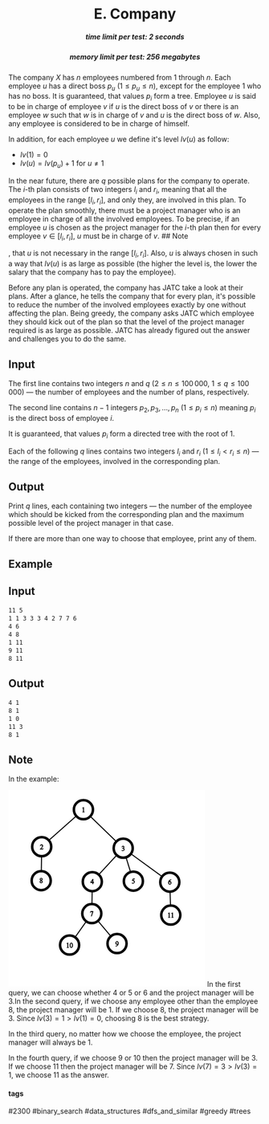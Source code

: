 <h1 style='text-align: center;'> E. Company</h1>

<h5 style='text-align: center;'>time limit per test: 2 seconds</h5>
<h5 style='text-align: center;'>memory limit per test: 256 megabytes</h5>

The company $X$ has $n$ employees numbered from $1$ through $n$. Each employee $u$ has a direct boss $p_u$ ($1 \le p_u \le n$), except for the employee $1$ who has no boss. It is guaranteed, that values $p_i$ form a tree. Employee $u$ is said to be in charge of employee $v$ if $u$ is the direct boss of $v$ or there is an employee $w$ such that $w$ is in charge of $v$ and $u$ is the direct boss of $w$. Also, any employee is considered to be in charge of himself.

In addition, for each employee $u$ we define it's level $lv(u)$ as follow: 

* $lv(1)=0$
* $lv(u)=lv(p_u)+1$ for $u \neq 1$

In the near future, there are $q$ possible plans for the company to operate. The $i$-th plan consists of two integers $l_i$ and $r_i$, meaning that all the employees in the range $[l_i, r_i]$, and only they, are involved in this plan. To operate the plan smoothly, there must be a project manager who is an employee in charge of all the involved employees. To be precise, if an employee $u$ is chosen as the project manager for the $i$-th plan then for every employee $v \in [l_i, r_i]$, $u$ must be in charge of $v$. ## Note

, that $u$ is not necessary in the range $[l_i, r_i]$. Also, $u$ is always chosen in such a way that $lv(u)$ is as large as possible (the higher the level is, the lower the salary that the company has to pay the employee).

Before any plan is operated, the company has JATC take a look at their plans. After a glance, he tells the company that for every plan, it's possible to reduce the number of the involved employees exactly by one without affecting the plan. Being greedy, the company asks JATC which employee they should kick out of the plan so that the level of the project manager required is as large as possible. JATC has already figured out the answer and challenges you to do the same.

## Input

The first line contains two integers $n$ and $q$ ($2 \le n \le 100\,000$, $1 \le q \le 100\,000$) — the number of employees and the number of plans, respectively.

The second line contains $n-1$ integers $p_2, p_3, \dots, p_n$ ($1 \le p_i \le n$) meaning $p_i$ is the direct boss of employee $i$.

It is guaranteed, that values $p_i$ form a directed tree with the root of $1$.

Each of the following $q$ lines contains two integers $l_i$ and $r_i$ ($1 \le l_i<r_i \le n$) — the range of the employees, involved in the corresponding plan.

## Output

Print $q$ lines, each containing two integers — the number of the employee which should be kicked from the corresponding plan and the maximum possible level of the project manager in that case.

If there are more than one way to choose that employee, print any of them.

## Example

## Input


```
11 5  
1 1 3 3 3 4 2 7 7 6  
4 6  
4 8  
1 11  
9 11  
8 11  

```
## Output


```
4 1  
8 1  
1 0  
11 3  
8 1  

```
## Note

In the example: 

 ![](images/c1751fe7d2fdf870673e805dfefc397d65e3d989.png)  In the first query, we can choose whether $4$ or $5$ or $6$ and the project manager will be $3$.In the second query, if we choose any employee other than the employee $8$, the project manager will be $1$. If we choose $8$, the project manager will be $3$. Since $lv(3)=1 > lv(1)=0$, choosing $8$ is the best strategy.

In the third query, no matter how we choose the employee, the project manager will always be $1$.

In the fourth query, if we choose $9$ or $10$ then the project manager will be $3$. If we choose $11$ then the project manager will be $7$. Since $lv(7)=3>lv(3)=1$, we choose $11$ as the answer.



#### tags 

#2300 #binary_search #data_structures #dfs_and_similar #greedy #trees 